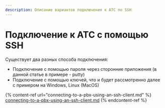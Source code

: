 ```yaml
---
description: Описание вариантов подключения к АТС по SSH
---
```


# Подключение к АТС с помощью SSH

Существует два разных способа подключения:

* Подключение с помощью пароля через сторонние приложения (в данной статье в примере - putty)
* Подключение с помощью ключей, что и будет рассмотренно далее с примером на Windows, Linux (MacOS)

{% content-ref url="connecting-to-a-pbx-using-an-ssh-client.md" %}
[connecting-to-a-pbx-using-an-ssh-client.md](connecting-to-a-pbx-using-an-ssh-client.md)
{% endcontent-ref %}

